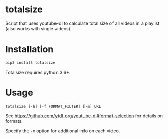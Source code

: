 # totalsize
Script that uses youtube-dl to calculate total size of all videos in a playlist (also works with single videos).
# Installation

```
pip3 install totalsize
```
Totalsize requires python 3.6+.
# Usage

```
totalsize [-h] [-f FORMAT_FILTER] [-m] URL
```
See https://github.com/ytdl-org/youtube-dl#format-selection for details on formats.

Specify the `-m` option for additional info on each video.
